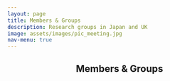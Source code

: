 ```yaml
---
layout: page
title: Members & Groups
description: Research groups in Japan and UK
image: assets/images/pic_meeting.jpg
nav-menu: true
---
```


<!-- Main -->
<div id="main" class="alt">

<!-- One -->
<section id="one">
	<div class="inner">
		<header class="major">
			<h2>Members & Groups</h2>
		</header>

<div class="2u"></div>
<div class="8u"><span class="image fit"><img src="{% link assets/images/pic_member.jpg %}" alt="" /></span></div>
<div class="2u$"></div>
